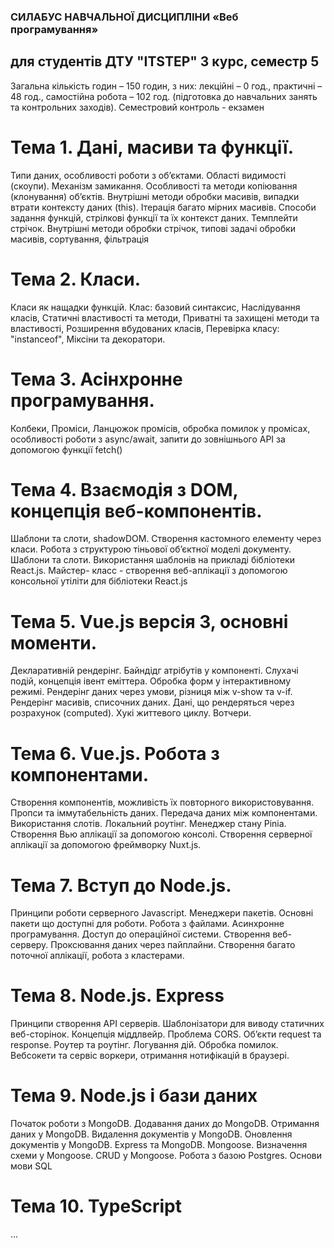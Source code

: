### СИЛАБУС НАВЧАЛЬНОЇ ДИСЦИПЛІНИ «Веб програмування»
## для студентів ДТУ "ITSTEP" 3 курс, семестр 5

Загальна кількість годин – 150 годин, з них: лекційні – 0 год., практичні – 48 год., самостійна робота – 102 год. (підготовка до навчальних занять та контрольних заходів).  Семестровий контроль - екзамен

# Тема 1. Дані, масиви та функції.
Типи даних, особливості роботи з об’єктами. Області видимості (скоупи). Механізм замикання. Особливості та методи копіювання (клонування) об’єктів. Внутрішні методи обробки масивів, випадки втрати контексту даних (this). Ітерація багато мірних масивів. Способи задання функцій, стрілкові функції та їх контекст даних. Темплейти стрічок. Внутрішні методи обробки стрічок, типові задачі обробки масивів, сортування, фільтрація 

# Тема 2. Класи.
Класи як нащадки функцій. Клас: базовий синтаксис, Наслідування класів, Статичні властивості та методи, Приватні та захищені методи та властивості, Розширення вбудованих класів, Перевірка класу: "instanceof", Міксіни та декоратори.

# Тема 3. Асінхронне програмування.
Колбеки, Проміси, Ланцюжок промісів, обробка помилок у промісах, особливості роботи з async/await, запити до зовнішнього API за допомогою функції fetch()

# Тема 4. Взаємодія з DOM, концепція веб-компонентів.
Шаблони та слоти, shadowDOM. Створення кастомного елементу через класи. Робота з структурою тіньової об’єктної моделі документу. Шаблони та слоти. Використання шаблонів на прикладі бібліотеки React.js. Майстер- класс - створення веб-аплікації з допомогою консольної утіліти для бібліотеки React.js

# Тема 5. Vue.js версія 3, основні моменти.
Декларативній рендерінг. Байндідг атрібутів у компоненті. Слухачі подій, концепція івент еміттера. Обробка форм у інтерактивному режимі. Рендерінг даних через умови, різниця між v-show та v-if. Рендерінг масивів, списочних даних. Дані, що рендеряться через розрахунок (computed). Хукі життевого циклу. Вотчери. 

# Тема 6. Vue.js. Робота з компонентами. 
Створення компонентів, можливість їх повторного використовування. Пропси та іммутабельність даних. Передача даних між компонентами.  Використання слотів. Локальний роутінг. Менеджер стану Pinia. Створення Вью аплікації за допомогою консолі. Створення серверної аплікації за допомогою фреймворку Nuxt.js.

# Тема 7. Вступ до Node.js.
Принципи роботи серверного Javascript. Менеджери пакетів. Основні пакети що доступні для роботи. Робота з файлами. Асинхронне програмування. Доступ до операційної системи. Створення веб-серверу. Проксювання даних через пайплайни. Створення багато поточної аплікації, робота з кластерами.

# Тема 8. Node.js. Express
Принципи створення API серверів. Шаблонізатори для виводу статичних веб-сторінок. Концепція міддлвейр. Проблема CORS. Об’єкти request та response. Роутер та роутінг. Логування дій. Обробка помилок. Вебсокети та сервіс воркери, отримання нотифікацій в браузері.

# Тема 9. Node.js і бази даних
Початок роботи з MongoDB. Додавання даних до MongoDB. Отримання даних у MongoDB. Видалення документів у MongoDB. Оновлення документів у MongoDB. Express та MongoDB. Mongoose. Визначення схеми у Mongoose. CRUD у Mongoose. Робота з базою Postgres. Основи мови SQL

# Тема 10. TypeScript
...
